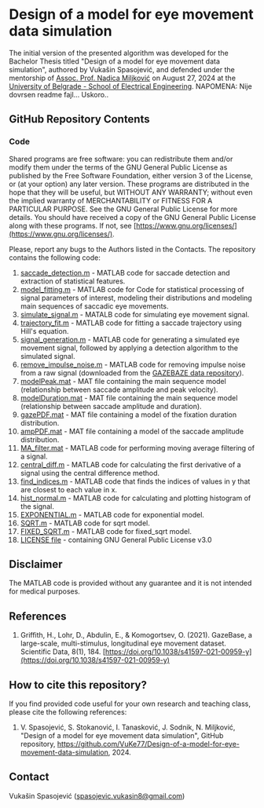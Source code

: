 
# Design of a model for eye movement data simulation
The initial version of the presented algorithm was developed for the Bachelor Thesis titled "Design of a model for eye movement data simulation", authored by Vukašin Spasojević, and defended under the mentorship of [Assoc. Prof. Nadica Miljković](https://www.etf.bg.ac.rs/en/faculty/staff/nadica-miljkovic-4323) on August 27, 2024 at the [University of Belgrade - School of Electrical Engineering](https://www.etf.bg.ac.rs/en).
NAPOMENA: Nije dovrsen readme fajl... Uskoro..

## GitHub Repository Contents

### Code
Shared programs are free software: you can redistribute them and/or modify them under the terms of the GNU General Public License as published by the Free Software Foundation, either version 3 of the License, or (at your option) any later version. These programs are distributed in the hope that they will be useful, but WITHOUT ANY WARRANTY; without even the implied warranty of MERCHANTABILITY or FITNESS FOR A PARTICULAR PURPOSE. See the GNU General Public License for more details. You should have received a copy of the GNU General Public License along with these programs. If not, see [https://www.gnu.org/licenses/](https://www.gnu.org/licenses/).

Please, report any bugs to the Authors listed in the Contacts.
The repository contains the following code:

1) [saccade_detection.m](https://github.com/VuKe77/Design-of-a-model-for-eye-movement-data-simulation/blob/master/saccade_detection.m) - MATLAB code for saccade detection and extraction of statistical features.
2) [model_fitting.m](https://github.com/VuKe77/Design-of-a-model-for-eye-movement-data-simulation/blob/master/model_fitting.m) - MATLAB code for Code for statistical processing of signal parameters of interest, modeling their distributions and modeling main sequences of saccadic eye movements.
3) [simulate_signal.m](https://github.com/VuKe77/Design-of-a-model-for-eye-movement-data-simulation/blob/master/simulate_signal.m) - MATALB code for simulating eye movement signal.
4) [trajectory_fit.m](https://github.com/VuKe77/Design-of-a-model-for-eye-movement-data-simulation/blob/master/trajectory_fit.m) - MATLAB code for fitting a saccade trajectory using Hill's equation.
5) [signal_generation.m](https://github.com/VuKe77/Design-of-a-model-for-eye-movement-data-simulation/blob/master/signal_generation.m) - MATLAB code for generating a simulated eye movement signal, followed by applying a detection algorithm to the simulated signal.
6) [remove_impulse_noise.m](https://github.com/VuKe77/Design-of-a-model-for-eye-movement-data-simulation/blob/master/remove_impulse_noise.m) - MATLAB code for removing impulse noise from a raw signal (downloaded from the [GAZEBAZE data repository](10.1038/s41597-021-00959-y)).
7) [modelPeak.mat](https://github.com/VuKe77/Design-of-a-model-for-eye-movement-data-simulation/blob/master/modelPeak.mat) - MAT file containing the main sequence model (relationship between saccade amplitude and peak velocity).
8) [modelDuration.mat](https://github.com/VuKe77/Design-of-a-model-for-eye-movement-data-simulation/blob/master/modelDuration.mat) - MAT file containing the main sequence model (relationship between saccade amplitude and duration).
9) [gazePDF.mat](https://github.com/VuKe77/Design-of-a-model-for-eye-movement-data-simulation/blob/master/gazePDF.mat) - MAT file containing a model of the fixation duration distribution.
10) [ampPDF.mat](https://github.com/VuKe77/Design-of-a-model-for-eye-movement-data-simulation/blob/master/ampPDF.mat) - MAT file containing a model of the saccade amplitude distribution.
11) [MA_filter.mat](https://github.com/VuKe77/Design-of-a-model-for-eye-movement-data-simulation/blob/master/MA_filter.m) - MATLAB code for performing moving average filtering of a signal.
12) [central_diff.m](https://github.com/VuKe77/Design-of-a-model-for-eye-movement-data-simulation/blob/master/central_diff.m) - MATLAB code for calculating the first derivative of a signal using the central difference method.
13) [find_indices.m](https://github.com/VuKe77/Design-of-a-model-for-eye-movement-data-simulation/blob/master/find_indices.m) - MATLAB code that finds the indices of values in y that are closest to each value in x.
14) [hist_normal.m](https://github.com/VuKe77/Design-of-a-model-for-eye-movement-data-simulation/blob/master/hist_normal.m) - MATLAB code for calculating and plotting histogram of the signal.
15) [EXPONENTIAL.m](https://github.com/VuKe77/Design-of-a-model-for-eye-movement-data-simulation/blob/master/EXPONENTIAL.m) - MATLAB code for exponential model.
16) [SQRT.m](https://github.com/VuKe77/Design-of-a-model-for-eye-movement-data-simulation/blob/master/SQRT.m) - MATLAB code for sqrt model.
17) [FIXED_SQRT.m](https://github.com/VuKe77/Design-of-a-model-for-eye-movement-data-simulation/blob/master/FIXED_SQRT.m) - MATLAB code for fixed_sqrt model.
18) [LICENSE file](https://github.com/VuKe77/Design-of-a-model-for-eye-movement-data-simulation/blob/master/LICENSE) - containing GNU General Public License v3.0

## Disclaimer
The MATLAB code is provided without any guarantee and it is not intended for medical purposes.

## References
1) Griffith, H., Lohr, D., Abdulin, E., & Komogortsev, O. (2021). GazeBase, a large-scale, multi-stimulus, longitudinal eye movement dataset. Scientific Data, 8(1), 184. [https://doi.org/10.1038/s41597-021-00959-y](https://doi.org/10.1038/s41597-021-00959-y)

## How to cite this repository?
If you find provided code useful for your own research and teaching class, please cite the following references:
1) V. Spasojević, S. Stokanović, I. Tanasković, J. Sodnik, N. Miljković, "Design of a model for eye movement data simulation", GitHub repository, https://github.com/VuKe77/Design-of-a-model-for-eye-movement-data-simulation, 2024.

## Contact
Vukašin Spasojević ([spasojevic.vukasin8@gmail.com](mailto:spasojevic.vukasin8@gmail.com))
